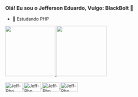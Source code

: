 ### Olá! Eu sou o Jefferson Eduardo, Vulgo: BlackBolt 👋


- 🌱 Estudando PHP

 <div>
  <a href="https://github.com/BlackBoltEdu">
  <img height="160em" src="https://github-readme-stats.vercel.app/api?username=BlackBoltEdu&show_icons=true&theme=dark&include_all_commits=true&count_private=true"/>
  <img height="160em" src="https://github-readme-stats.vercel.app/api/top-langs/?username=BlackBoltEdu&layout=compact&langs_compact=7&theme=dark"/>
</div>

<div style="display: inline_block"><br>
  <img align="center" alt="Jeff-Php" height="30" width="55" src="https://img.shields.io/badge/HTML5-E34F26?style=for-the-badge&logo=html5&logoColor=white">
  <img align="center" alt="Jeff-Php" height="30" width="55" src="https://img.shields.io/badge/CSS3-1572B6?style=for-the-badge&logo=css3&logoColor=white">
  <img align="center" alt="Jeff-Php" height="30" width="55" src="https://img.shields.io/badge/PHP-777BB4?style=for-the-badge&logo=php&logoColor=white">
  <img align="center" alt="Jeff-Php" height="30" width="55" src="https://img.shields.io/badge/Java-ED8B00?style=for-the-badge&logo=java&logoColor=white">
</div>
  
##
